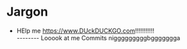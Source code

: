   # Jargon
- HElp me https://www.DUckDUCKGO.com!!!!!!!!!!!  
-------- Looook at me Commits nigggggggggbggggggga
